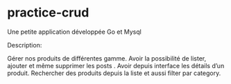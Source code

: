 # practice-crud

Une petite application développée Go et Mysql

Description:

Gérer nos produits de différentes gamme. Avoir la possibilité de lister, ajouter et même supprimer les posts . Avoir depuis interface les détails d’un produit. Rechercher des produits depuis la liste et aussi filter par category.
